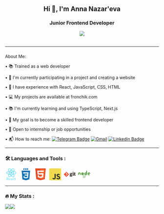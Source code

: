 <div align="center">
  
##  Hi :wave:, I'm Anna Nazar'eva
### Junior Frontend Developer

</div>

<div id="header" align="center">
  <img src="https://media.giphy.com/media/Oj25fisQ3zhukVWY96/giphy.gif" width="90"/>
</div>

<div id="check" align="center">  
  <img src="https://komarev.com/ghpvc/?username=Fronchik&style=flat-square&color=blue" alt=""/>
</div>

---

###

About Me:

• :books: Trained as a web developer

• :paperclip: I'm currently participating in a project and creating a website

• :seedling: I have experience with React, JavaScript, CSS, HTML

• :computer: My projects are available at fronchik.com

• :books: I'm currently learning and using TypeScript, Next.js

• :dart: My goal is to become a skilled frontend developer

• :memo: Open to internship or job opportunities

• :mailbox_with_mail: How to reach me:
[![Telegram Badge](https://img.shields.io/badge/Telegram-2CA5E0?style=flat-square&logo=telegram&logoColor=white)](https://t.me/Anna_Nazareva)
[![Gmail](https://img.shields.io/badge/-Gmail-c14438?style=flat-square&logo=Gmail&logoColor=white)](mailto:annanazarieva@gmail.com)
[![Linkedin Badge](https://img.shields.io/badge/-LinkedIn-blue?style=flat-square&logo=Linkedin&logoColor=white&link=https://www.linkedin.com/in/anna-nazareva/)](https://www.linkedin.com/in/anna-nazareva/)

---

### :hammer_and_wrench: Languages and Tools :
<div>
  <img src="https://github.com/devicons/devicon/blob/master/icons/react/react-original-wordmark.svg" title="React" alt="React" width="40" height="40"/>&nbsp;
  <img src="https://github.com/devicons/devicon/blob/master/icons/css3/css3-plain-wordmark.svg"  title="CSS3" alt="CSS" width="40" height="40"/>&nbsp;
  <img src="https://github.com/devicons/devicon/blob/master/icons/html5/html5-original.svg" title="HTML5" alt="HTML" width="40" height="40"/>&nbsp;
  <img src="https://github.com/devicons/devicon/blob/master/icons/javascript/javascript-original.svg" title="JavaScript" alt="JavaScript" width="40" height="40"/>&nbsp;
  <img src="https://github.com/devicons/devicon/blob/master/icons/git/git-original-wordmark.svg" title="Git" alt="Git" width="40" height="40"/>&nbsp;
  <img src="https://github.com/devicons/devicon/blob/master/icons/nodejs/nodejs-plain-wordmark.svg" title="NodeJS" alt="Nodejs" width="40" height="40"/>
</div>

---

### :fire: My Stats :

<a href="https://github-readme-stats.vercel.app/api/top-langs/?username=Fronchik&layout=compact">
  <img align="left" height="130" src="https://github-readme-stats.vercel.app/api?username=Fronchik&hide=contribs&theme=nord&show_icons=true" />
  <img align="left" height="130" src="https://github-readme-stats.vercel.app/api/top-langs/?username=Fronchik&layout=compact&theme=nord" />
</a>
